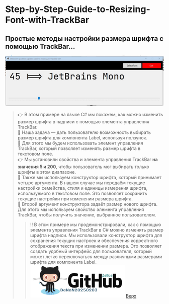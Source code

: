 <a id="anchor"></a>
# Step-by-Step-Guide-to-Resizing-Font-with-TrackBar
## Простые методы настройки размера шрифта с помощью TrackBar…

[<img target="_blank" src="maxresdefault001.jpg" width="600"/>](https://youtu.be/L_vQa3YghnM)

> :point_right: В этом примере на языке C# мы покажем, как можно изменить размер шрифта в надписи с помощью элемента управления TrackBar.</br>
> 🔶 Наша задача — дать пользователю возможность выбирать размер шрифта для компонента Label, используя ползунок.</br>
> 🔶 Для этого мы будем использовать элемент управления TrackBar, который позволяет изменять размер шрифта в текстовом поле.</br>
> :point_right: Мы установили свойства  и  элемента управления TrackBar **на значения 5 и 200**, чтобы пользователь мог выбирать только шрифты в этом диапазоне.</br>
> 🔴 Также мы используем конструктор шрифта, который принимает четыре аргумента. В нашем случае мы передаём текущие настройки семейства, стиля и единицы измерения шрифта, используемого в текстовом поле. Это позволяет сохранить текущие настройки при изменении размера шрифта.</br>
> 🔴 Второй аргумент конструктора задаёт размер нового шрифта. Для этого мы используем свойство  элемента управления TrackBar, чтобы получить значение, выбранное пользователем.</br>
>> ‼️ В этом примере мы продемонстрировали, как с помощью элемента управления TrackBar в C# можно изменять размер шрифта надписи. Мы использовали конструктор шрифта для сохранения текущих настроек и обеспечения корректного отображения текста при изменении размера. Это позволяет создать удобный интерфейс для пользователя, который может легко переключаться между различными размерами шрифта для компонента Label.</br>
<a href="https://github.com/DeNaN20250203" target="_blank"><img src="GitHubDeJra.png" alt="Image" width="300" /></a>
[Верх](#anchor)
